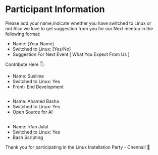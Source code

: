 # Participant Information

Please add your name,indicate whether you have switched to Linux or not.Also we love to get suggestion from you for our Next meetup in the following format:

- Name: [Your Name]
- Switched to Linux: [Yes/No]
- Suggestion For Next Event [ What You Expect From Us ]

Contribute Here 👇:
- Name: Suslime
- Switched to Linux: Yes
- Front- End Development 
##
- Name: Ahamed Basha
- Switched to Linux: Yes
- Open Source for AI
##
- Name: Irfan Jalal
- Switched to Linux: Yes
- Bash Scripting


Thank you for participating in the Linux Installation Party - Chennai! 🎉
